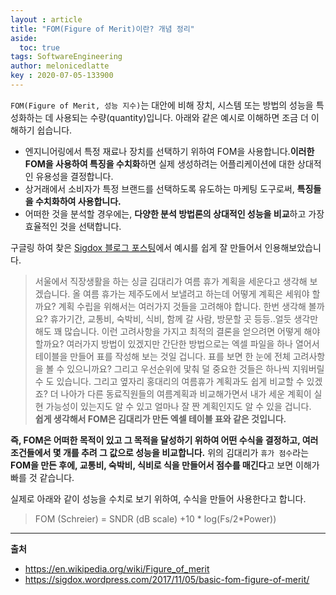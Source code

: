 ```yaml
---
layout : article
title: "FOM(Figure of Merit)이란? 개념 정리"
aside:
  toc: true
tags: SoftwareEngineering
author: melonicedlatte  
key : 2020-07-05-133900
---      
```


`FOM(Figure of Merit, 성능 지수)`는 대안에 비해 장치, 시스템 또는 방법의 성능을 특성화하는 데 사용되는 수량(quantity)입니다. 아래와 같은 예시로 이해하면 조금 더 이해하기 쉽습니다.

- 엔지니어링에서 특정 재료나 장치를 선택하기 위하여 FOM을 사용합니다.**이러한 FOM을 사용하여 특징을 수치화**하면 실제 생성하려는 어플리케이션에 대한 상대적인 유용성을 결정합니다. 
- 상거래에서 소비자가 특정 브랜드를 선택하도록 유도하는 마케팅 도구로써, **특징들을 수치화하여 사용합니다.**
- 어떠한 것을 분석할 경우에는, **다양한 분석 방법론의 상대적인 성능을 비교**하고 가장 효율적인 것을 선택합니다. 

구글링 하여 찾은 [Sigdox 블로그 포스팅](https://sigdox.wordpress.com/2017/11/05/basic-fom-figure-of-merit/)에서 예시를 쉽게 잘 만들어서 인용해보았습니다. 

> 서울에서 직장생활을 하는 싱글 김대리가 여름 휴가 계획을 세운다고 생각해 보겠습니다. 올 여름 휴가는 제주도에서 보낼려고 하는데 어떻게 계획은 세워야 할까요? 계획 수립을 위해서는 여러가지 것들을 고려해야 합니다. 한번 생각해 볼까요? 휴가기간, 교통비, 숙박비, 식비, 함께 갈 사람, 방문할 곳 등등..얼듯 생각만 해도 꽤 많습니다. 이런 고려사항을 가지고 최적의 결론을 얻으려면 어떻게 해야 할까요? 여러가지 방법이 있겠지만 간단한 방법으로는 엑셀 파일을 하나 열어서 테이블을 만들어 표를 작성해 보는 것일 겁니다. 표를 보면 한 눈에 전체 고려사항을 볼 수 있으니까요? 그리고 우선순위에 맟춰 덜 중요한 것들은 하나씩 지워버릴 수 도 있습니다. 그리고  옆자리 홍대리의 여름휴가 계획과도 쉽게 비교할 수 있겠죠? 더 나아가 다른 동료직원들의 여름계획과  비교해가면서 내가 세운 계획이 실현 가능성이 있는지도 알 수 있고 얼마나 잘 짠 계획인지도 알 수 있을 겁니다.  
**쉽게 생각해서 FOM은 김대리가 만든 엑셀 테이블 표와 같은 것입니다.**

**즉, FOM은 어떠한 목적이 있고 그 목적을 달성하기 위하여 어떤 수식을 결정하고, 여러 조건들에서 몇 개를 추려 그 값으로 성능을 비교합니다.** 위의 김대리가 `휴가 점수`라는 **FOM을 만든 후에, 교통비, 숙박비, 식비로 식을 만들어서 점수를 매긴다**고 보면 이해가 빠를 것 같습니다. 

실제로 아래와 같이 성능을 수치로 보기 위하여, 수식을 만들어 사용한다고 합니다. 
> FOM (Schreier) = SNDR (dB scale) +10 * log(Fs/2*Power))

---

**출처**

- https://en.wikipedia.org/wiki/Figure_of_merit
- https://sigdox.wordpress.com/2017/11/05/basic-fom-figure-of-merit/
